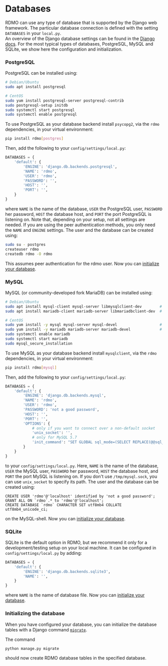 # Databases

RDMO can use any type of database that is supported by the Django web framework. The particular database connection is defined with the setting `DATABASES` in your `local.py`.  
An overview of the Django database settings can be found in the [Django docs](https://docs.djangoproject.com/en/4.2/ref/settings/#databases). For the most typical types of databases, PostgreSQL, MySQL and SQLite, we show here the configuration and initialization.

### PostgreSQL

PostgreSQL can be installed using:

```bash
# Debian/Ubuntu
sudo apt install postgresql

# CentOS
sudo yum install postgresql-server postgresql-contrib
sudo postgresql-setup initdb
sudo systemctl start postgresql
sudo systemctl enable postgresql
```

To use PostgreSQL as your database backend install `psycopg2`, via the `rdmo` dependencies, in your virtual environment:

```bash
pip install rdmo[postgres]
```

Then, add the following to your `config/settings/local.py`:

```python
DATABASES = {
    'default': {
        'ENGINE': 'django.db.backends.postgresql',
        'NAME': 'rdmo',
        'USER': 'rdmo',
        'PASSWORD': '',
        'HOST': '',
        'PORT': '',
    }
}
```

where `NAME` is the name of the database, `USER` the PostgreSQL user, `PASSWORD` her password, `HOST` the database host, and `PORT` the port PostgreSQL is listening on. Note that, depending on your setup, not all settings are needed. If you are using the peer authentication methods, you only need the `NAME` and `ENGINE` settings. The user and the database can be created using:

```bash
sudo su - postgres
createuser rdmo
createdb rdmo -O rdmo
```

This assumes peer authentication for the rdmo user.
Now you can [initialize your database](#initializing-the-database).

### MySQL


MySQL (or community-developed fork MariaDB) can be installed using:

```bash
# Debian/Ubuntu
sudo apt install mysql-client mysql-server libmysqlclient-dev        # for MySQL
sudo apt install mariadb-client mariadb-server libmariadbclient-dev  # for MariaDB

# CentOS
sudo yum install -y mysql mysql-server mysql-devel                   # for MySQL
sudo yum install -y mariadb mariadb-server mariadb-devel             # for MariaDB
sudo systemctl enable mariadb
sudo systemctl start mariadb
sudo mysql_secure_installation
```

To use MySQL as your database backend install `mysqlclient`, via the `rdmo` dependencies, in your virtual environment:

```bash
pip install rdmo[mysql]
```

Then, add the following to your `config/settings/local.py`:

```python
DATABASES = {
    'default': {
        'ENGINE': 'django.db.backends.mysql',
        'NAME': 'rdmo',
        'USER': 'rdmo',
        'PASSWORD': 'not a good password',
        'HOST': '',
        'PORT': '',
        'OPTIONS': {
            # only if you want to connect over a non-default socket
            'unix_socket': '',
            # only for MySQL 5.7
            'init_command': "SET GLOBAL sql_mode=(SELECT REPLACE(@@sql_mode,'ONLY_FULL_GROUP_BY',''));"
        }
    }
}
```

to your `config/settings/local.py`. Here, `NAME` is the name of the database, `USER` the MySQL user, `PASSWORD` her password, `HOST` the database host, and `PORT` the port MySQL is listening on. If you don't use `/tmp/mysql.sock`, you can use `unix_socket` to specify its path. The user and the database can be created using:

```mysql
CREATE USER 'rdmo'@'localhost' identified by 'not a good password';
GRANT ALL ON `rdmo`.* to 'rdmo'@'localhost';
CREATE DATABASE `rdmo` CHARACTER SET utf8mb4 COLLATE utf8mb4_unicode_ci;
```

on the MySQL-shell.
 Now you can [initialize your database](#initializing-the-database).


### SQLite

SQLite is the default option in RDMO, but we recommend it only for a development/testing setup on your local machine. It can be configured in `config/settings/local.py` by adding:

```python
DATABASES = {
    'default': {
        'ENGINE': 'django.db.backends.sqlite3',
        'NAME': '',
    }
}
```

where `NAME` is the name of database file. Now you can [initialize your database](#initializing-the-database).

### Initializing the database

When you have configured your database, you can initialize the database tables with a Django command [`migrate`](https://docs.djangoproject.com/en/4.2/ref/django-admin/#migrate).


The command

```bash
python manage.py migrate
```
should now create RDMO database tables in the specified database.

